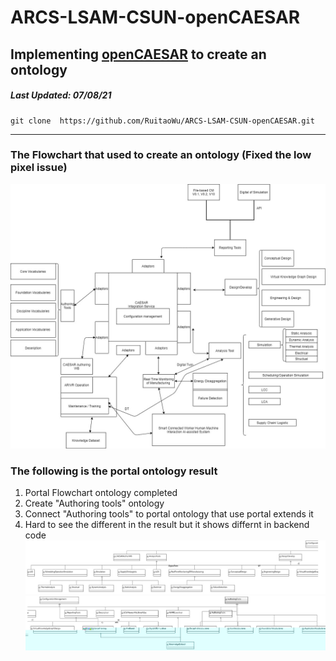 # ARCS-LSAM-CSUN-openCAESAR
## Implementing [openCAESAR](https://github.com/opencaesar) to create an ontology
##### *Last Updated: 07/08/21*
```
git clone  https://github.com/RuitaoWu/ARCS-LSAM-CSUN-openCAESAR.git
```
---
### The Flowchart that used to create an ontology (Fixed the low pixel issue)
![Flowchart](https://github.com/RuitaoWu/ARCS-LSAM-CSUN-openCAESAR/blob/main/image/uml.jpg)
### The following is the portal ontology result
1. Portal Flowchart ontology completed
2. Create "Authoring tools" ontology
3. Connect "Authoring tools" to portal ontology that use portal extends it
4. Hard to see the different in the result but it shows differnt in backend code
![Demo-1](https://github.com/RuitaoWu/ARCS-LSAM-CSUN-openCAESAR/blob/main/image/part-1.jpg)
![Demo-2](https://github.com/RuitaoWu/ARCS-LSAM-CSUN-openCAESAR/blob/main/image/part-2.jpg)
